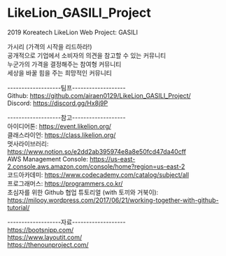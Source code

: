 # LikeLion_GASILI_Project
2019 Koreatech LikeLion Web Project: GASILI

가시리 (가격의 시작을 리드하라!)<br>
공개적으로 기업에서 소비자의 의견을 참고할 수 있는 커뮤니티<br>
누군가의 가격을 결정해주는 참여형 커뮤니티<br>
세상을 바꿀 힘을 주는 희망적인 커뮤니티<br>

-------------------팀프-------------------<br>
Github: https://github.com/airaen0129/LikeLion_GASILI_Project/<br>
Discord: https://discord.gg/Hx8j9P<br>

-------------------참고-------------------<br>
아이디어톤: https://event.likelion.org/<br>
클래스라이언: https://class.likelion.org/<br>
멋사라이브러리: https://www.notion.so/e2dd2ab395974e8a8e50fcd47da40cff<br>
AWS Management Console: https://us-east-2.console.aws.amazon.com/console/home?region=us-east-2<br>
코드아카데미: https://www.codecademy.com/catalog/subject/all<br>
프로그래머스: https://programmers.co.kr/<br>
초심자를 위한 Github 협업 튜토리얼 (with 토끼와 거북이): https://milooy.wordpress.com/2017/06/21/working-together-with-github-tutorial/<br>

-------------------자료-------------------<br>
https://bootsnipp.com/<br>
https://www.layoutit.com/<br>
https://thenounproject.com/<br>
